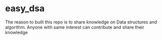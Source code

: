 # easy_dsa
The reason to built this repo is to share knowledge on Data structures and algorithm. Anyone with same interest can contribute and share their knowledge
